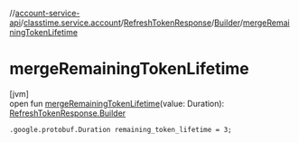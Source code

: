 //[account-service-api](../../../../index.md)/[classtime.service.account](../../index.md)/[RefreshTokenResponse](../index.md)/[Builder](index.md)/[mergeRemainingTokenLifetime](merge-remaining-token-lifetime.md)

# mergeRemainingTokenLifetime

[jvm]\
open fun [mergeRemainingTokenLifetime](merge-remaining-token-lifetime.md)(value: Duration): [RefreshTokenResponse.Builder](index.md)

`.google.protobuf.Duration remaining_token_lifetime = 3;`
